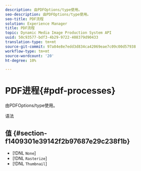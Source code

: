```yaml
---
description: 由PDFOptions/type使用。
seo-description: 由PDFOptions/type使用。
seo-title: PDF流程
solution: Experience Manager
title: PDF流程
topic: Dynamic Media Image Production System API
uuid: 50c93577-bdf3-4b29-9722-408379d90433
translation-type: tm+mt
source-git-commit: 97a84e8e7edd3d834ca42069eae7c09c00d57938
workflow-type: tm+mt
source-wordcount: '20'
ht-degree: 10%

---
```



# PDF进程{#pdf-processes}

由PDFOptions/type使用。

语法

## 值 {#section-f1409301e39142f2b97687e29c238f1b}

* [!DNL `None`]
* [!DNL `Rasterize`]
* [!DNL `Thumbnail`]

